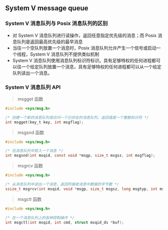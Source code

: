 ## System V message queue

### System V 消息队列与 Posix 消息队列的区别

* 对 System V 消息队列进行读操作，返回任意指定优先级的消息；而 Posix 消息队列是返回最高优先级的最早消息
* 当往一个空队列放置一个消息时，Posix 消息队列允许产生一个信号或启动一个线程，System V 消息队列不提供类似机制
* System V 消息队列使用消息队列标识符标识。具有足够特权的任何进程都可以往一个给定队列放置一个消息，具有足够特权的任何进程都可以从一个给定队列读出一个消息。

### System V 消息队列 API

> msgget 函数

```c
#include <sys/msg.h>

/* 创建一个新的消息队列或访问一个已存在的消息队列，返回值是一个整数标识符 */
int msgget(key_t key, int msgflag);
```

> msgsnd 函数

```c
#include <sys/msg.h>

/* 往消息队列中放入一个消息 */
int msgsnd(int msqid, const void *msgp, size_t msgsz, int msgflag);
```

> msgrcv 函数

```c
#include <sys/msg.h>

/* 从消息队列中读出一个消息，返回所接收消息中数据的字节数 */
ssize_t msgrcv(int msqid, void *msgp, size_t msgsz, long msgtyp, int msgflg);
```

> msgctl 函数

```c
#include <sys/msg.h>

/* 在一个消息队列上的各种控制操作 */
int msgctl(int msqid, int cmd, struct msqid_ds *buf);
```


